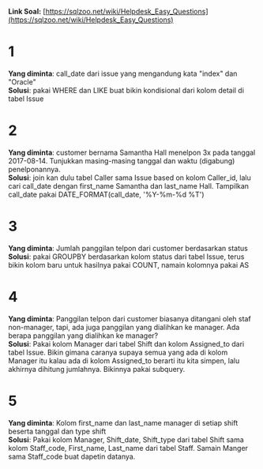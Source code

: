 **Link Soal:** [https://sqlzoo.net/wiki/Helpdesk_Easy_Questions](https://sqlzoo.net/wiki/Helpdesk_Easy_Questions)

# 1
**Yang diminta**: call_date dari issue yang mengandung kata "index" dan "Oracle" <br>
**Solusi**: pakai WHERE dan LIKE buat bikin kondisional dari kolom detail di tabel Issue

# 2
**Yang diminta**: customer bernama Samantha Hall menelpon 3x pada tanggal 2017-08-14. Tunjukkan masing-masing tanggal dan waktu (digabung) penelponannya. <br>
**Solusi**: join kan dulu tabel Caller sama Issue based on kolom Caller_id, lalu cari call_date dengan first_name Samantha dan last_name Hall. Tampilkan call_date pakai DATE_FORMAT(call_date, '%Y-%m-%d %T')

# 3
**Yang diminta**: Jumlah panggilan telpon dari customer berdasarkan status <br>
**Solusi**: pakai GROUPBY berdasarkan kolom status dari tabel Issue, terus bikin kolom baru untuk hasilnya pakai COUNT, namain kolomnya pakai AS

# 4
**Yang diminta**: Panggilan telpon dari customer biasanya ditangani oleh staf non-manager, tapi, ada juga panggilan yang dialihkan ke manager. Ada berapa panggilan yang dialihkan ke manager? <br>
**Solusi**: Pakai kolom Manager dari tabel Shift dan kolom Assigned_to dari tabel Issue. Bikin gimana caranya supaya semua yang ada di kolom Manager itu kalau ada di kolom Assigned_to berarti itu kita simpen, lalu akhirnya dihitung jumlahnya. Bikinnya pakai subquery.

# 5
**Yang diminta**: Kolom first_name dan last_name manager di setiap shift beserta tanggal dan type shift <br>
**Solusi**: Pakai kolom Manager, Shift_date, Shift_type dari tabel Shift sama kolom Staff_code, First_name, Last_name dari tabel Staff. Samain Manger sama Staff_code buat dapetin datanya. 

